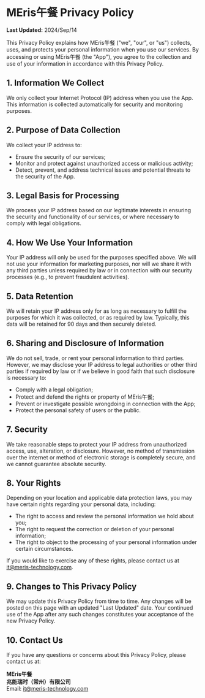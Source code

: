 # MEris午餐 Privacy Policy

**Last Updated:** 2024/Sep/14

This Privacy Policy explains how MEris午餐 ("we", "our", or "us") collects, uses, and protects your personal information when you use our services. By accessing or using MEris午餐 (the "App"), you agree to the collection and use of your information in accordance with this Privacy Policy.

## 1. Information We Collect

We only collect your Internet Protocol (IP) address when you use the App. This information is collected automatically for security and monitoring purposes.

## 2. Purpose of Data Collection

We collect your IP address to:

- Ensure the security of our services;
- Monitor and protect against unauthorized access or malicious activity;
- Detect, prevent, and address technical issues and potential threats to the security of the App.

## 3. Legal Basis for Processing

We process your IP address based on our legitimate interests in ensuring the security and functionality of our services, or where necessary to comply with legal obligations.

## 4. How We Use Your Information

Your IP address will only be used for the purposes specified above. We will not use your information for marketing purposes, nor will we share it with any third parties unless required by law or in connection with our security processes (e.g., to prevent fraudulent activities).

## 5. Data Retention

We will retain your IP address only for as long as necessary to fulfill the purposes for which it was collected, or as required by law. Typically, this data will be retained for 90 days and then securely deleted.

## 6. Sharing and Disclosure of Information

We do not sell, trade, or rent your personal information to third parties. However, we may disclose your IP address to legal authorities or other third parties if required by law or if we believe in good faith that such disclosure is necessary to:

- Comply with a legal obligation;
- Protect and defend the rights or property of MEris午餐;
- Prevent or investigate possible wrongdoing in connection with the App;
- Protect the personal safety of users or the public.

## 7. Security

We take reasonable steps to protect your IP address from unauthorized access, use, alteration, or disclosure. However, no method of transmission over the internet or method of electronic storage is completely secure, and we cannot guarantee absolute security.

## 8. Your Rights

Depending on your location and applicable data protection laws, you may have certain rights regarding your personal data, including:

- The right to access and review the personal information we hold about you;
- The right to request the correction or deletion of your personal information;
- The right to object to the processing of your personal information under certain circumstances.

If you would like to exercise any of these rights, please contact us at [it@meris-technology.com](mailto:it@meris-technology.com).

## 9. Changes to This Privacy Policy

We may update this Privacy Policy from time to time. Any changes will be posted on this page with an updated "Last Updated" date. Your continued use of the App after any such changes constitutes your acceptance of the new Privacy Policy.

## 10. Contact Us

If you have any questions or concerns about this Privacy Policy, please contact us at:

**MEris午餐**  
**兆能瑞时（常州）有限公司**  
Email: [it@meris-technology.com](mailto:it@meris-technology.com)

